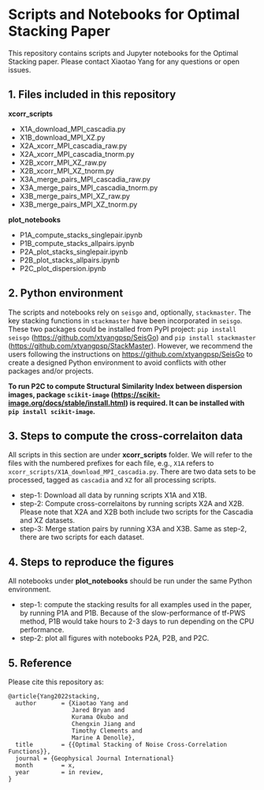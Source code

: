 # Scripts and Notebooks for Optimal Stacking Paper
This repository contains scripts and Jupyter notebooks for the Optimal Stacking paper. Please contact Xiaotao Yang for any questions or open issues.

## 1. Files included in this repository

**xcorr_scripts**

* X1A_download_MPI_cascadia.py
* X1B_download_MPI_XZ.py
* X2A_xcorr_MPI_cascadia_raw.py
* X2A_xcorr_MPI_cascadia_tnorm.py
* X2B_xcorr_MPI_XZ_raw.py
* X2B_xcorr_MPI_XZ_tnorm.py
* X3A_merge_pairs_MPI_cascadia_raw.py
* X3A_merge_pairs_MPI_cascadia_tnorm.py
* X3B_merge_pairs_MPI_XZ_raw.py
* X3B_merge_pairs_MPI_XZ_tnorm.py


**plot_notebooks**

* P1A_compute_stacks_singlepair.ipynb
* P1B_compute_stacks_allpairs.ipynb
* P2A_plot_stacks_singlepair.ipynb
* P2B_plot_stacks_allpairs.ipynb
* P2C_plot_dispersion.ipynb

## 2. Python environment

The scripts and notebooks rely on `seisgo` and, optionally, `stackmaster`. The key stacking functions in `stackmaster` have been incorporated in `seisgo`. These two packages could be installed from PyPI project: `pip install seisgo` (https://github.com/xtyangpsp/SeisGo) and `pip install stackmaster` (https://github.com/xtyangpsp/StackMaster). However, we recommend the users following the instructions on https://github.com/xtyangpsp/SeisGo to create a designed Python environment to avoid conflicts with other packages and/or projects.

**To run P2C to compute Structural Similarity Index between dispersion images, package `scikit-image` (https://scikit-image.org/docs/stable/install.html) is required. It can be installed with `pip install scikit-image`.**

## 3. Steps to compute the cross-correlaiton data

All scripts in this section are under **xcorr_scripts** folder. We will refer to the files with the numbered prefixes for each file, e.g., `X1A` refers to `xcorr_scripts/X1A_download_MPI_cascadia.py`. There are two data sets to be processed, tagged as `cascadia` and `XZ` for all processing scripts.

* step-1: Download all data by running scripts X1A and X1B.
* step-2: Compute cross-correlaitons by running scripts X2A and X2B. Please note that X2A and X2B both include two scripts for the Cascadia and XZ datasets.
* step-3: Merge station pairs by running X3A and X3B. Same as step-2, there are two scripts for each dataset.


## 4. Steps to reproduce the figures

All notebooks under **plot_notebooks** should be run under the same Python environment.

* step-1: compute the stacking results for all examples used in the paper, by running P1A and P1B. Because of the slow-performance of tf-PWS method, P1B would take hours to 2-3 days to run depending on the CPU performance.
* step-2: plot all figures with notebooks P2A, P2B, and P2C.


## 5. Reference
Please cite this repository as:
```
@article{Yang2022stacking,
  author       = {Xiaotao Yang and
                  Jared Bryan and
                  Kurama Okubo and
                  Chengxin Jiang and
                  Timothy Clements and
                  Marine A Denolle},
  title        = {{Optimal Stacking of Noise Cross-Correlation Functions}},
  journal = {Geophysical Journal International}
  month        = x,
  year         = in review,
}
```
